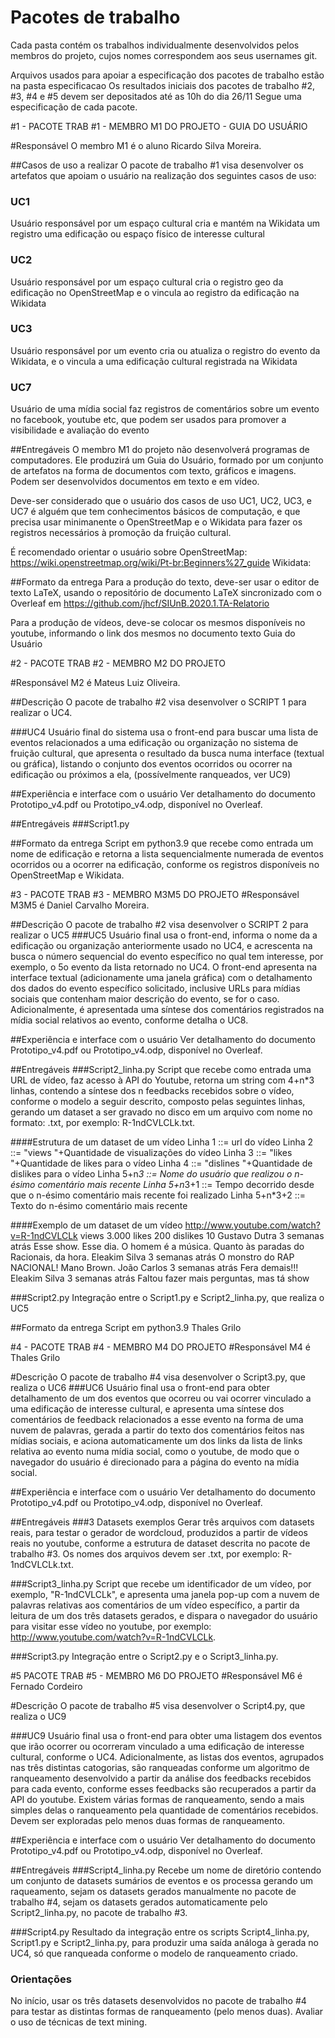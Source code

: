 # Pacotes de trabalho
Cada pasta contém os trabalhos individualmente desenvolvidos pelos membros do projeto, cujos nomes correspondem aos seus usernames git.

Arquivos usados para apoiar a especificação dos pacotes de trabalho estão na pasta especificacao
Os resultados iniciais dos pacotes de trabalho #2, #3, #4 e #5 devem ser depositados até as 10h do dia 26/11
Segue uma especificação de cada pacote.

#1 - PACOTE TRAB #1 - MEMBRO M1 DO PROJETO - GUIA DO USUÁRIO

#Responsável
O membro M1 é o aluno Ricardo Silva Moreira.

##Casos de uso a realizar
O pacote de trabalho #1 visa desenvolver os artefatos que apoiam o usuário na realização dos seguintes casos de uso:
### UC1
Usuário responsável por um espaço cultural cria e mantém na Wikidata um registro uma edificação ou espaço físico de interesse cultural  
### UC2
Usuário responsável por um espaço cultural cria o registro geo da edificação no OpenStreetMap e o vincula ao registro da edificação na Wikidata
### UC3
Usuário responsável por um evento cria ou atualiza o registro do evento da Wikidata, e o vincula a uma edificação cultural registrada na Wikidata
### UC7
Usuário de uma mídia social faz registros de comentários sobre um evento no facebook, youtube etc, que podem ser usados para promover a visibilidade e avaliação do evento

##Entregáveis
O membro M1 do projeto não desenvolverá programas de computadores.
Ele produzirá um Guia do Usuário, formado por um conjunto de artefatos na forma de documentos com texto, gráficos e imagens.
Podem ser desenvolvidos documentos em texto e em vídeo. 

Deve-ser considerado que o usuário dos casos de uso UC1, UC2, UC3, e UC7 é alguém que tem conhecimentos básicos de computação, 
e que precisa usar minimanente o OpenStreetMap e o Wikidata para fazer os registros necessários à promoção da fruição cultural.

É recomendado orientar o usuário sobre
OpenStreetMap: https://wiki.openstreetmap.org/wiki/Pt-br:Beginners%27_guide
Wikidata: 

##Formato da entrega
Para a produção do texto, deve-ser usar o editor de texto LaTeX, usando o repositório de documento LaTeX sincronizado com o Overleaf em 
https://github.com/jhcf/SIUnB.2020.1.TA-Relatorio

Para a produção de vídeos, deve-se colocar os mesmos disponíveis no youtube, informando o link dos mesmos no documento texto Guia do Usuário

#2 - PACOTE TRAB #2 - MEMBRO M2 DO PROJETO

#Responsável
M2 é Mateus Luiz Oliveira.

##Descrição
O pacote de trabalho #2 visa desenvolver o SCRIPT 1 para realizar o UC4.

###UC4 
Usuário final do sistema usa o front-end para buscar uma lista de eventos relacionados a uma edificação ou organização no sistema de fruição cultural, que apresenta o resultado da busca numa interface (textual ou gráfica), listando o conjunto dos eventos ocorridos ou ocorrer na edificação ou próximos a ela, (possívelmente ranqueados, ver UC9)

##Experiência e interface com o usuário
Ver detalhamento do documento Prototipo_v4.pdf ou Prototipo_v4.odp, disponível no Overleaf.

##Entregáveis
###Script1.py

##Formato da entrega
Script em python3.9 que recebe como entrada um nome de edificação e retorna a lista sequencialmente numerada de eventos ocorridos ou a ocorrer na edificação, conforme os registros disponíveis no OpenStreetMap e Wikidata.

#3 - PACOTE TRAB #3 - MEMBRO M3M5 DO PROJETO
#Responsável
M3M5 é Daniel Carvalho Moreira.

##Descrição
O pacote de trabalho #2 visa desenvolver o SCRIPT 2 para realizar o UC5
###UC5 
Usuário final usa o front-end, informa o nome da a edificação ou organização anteriormente usado no UC4, e acrescenta na busca o número sequencial do evento específico no qual tem interesse, por exemplo, o 5o evento da lista retornado no UC4. 
O front-end apresenta na interface textual (adicionamente uma janela gráfica) com o detalhamento dos dados do evento específico solicitado, inclusive URLs para mídias sociais que contenham maior descrição do evento, se for o caso.
Adicionalmente, é apresentada uma síntese dos comentários registrados na mídia social relativos ao evento, conforme detalha o UC8.

##Experiência e interface com o usuário
Ver detalhamento do documento Prototipo_v4.pdf ou Prototipo_v4.odp, disponível no Overleaf.

##Entregáveis
###Script2_linha.py
Script que recebe como entrada uma URL de vídeo, faz acesso à API do Youtube, retorna um string com 4+n*3 linhas, contendo a síntese dos n feedbacks recebidos sobre o vídeo, conforme o modelo a seguir descrito, composto pelas seguintes linhas, gerando um dataset a ser gravado no disco em um arquivo com nome no formato: <identificador-do-video>.txt, por exemplo: R-1ndCVLCLk.txt.

####Estrutura de um dataset de um vídeo
Linha 1 ::= url do vídeo
Linha 2 ::= "views "+Quantidade de visualizações do vídeo
Linha 3 ::= "likes "+Quantidade de likes para o vídeo
Linha 4 ::= "dislines "+Quantidade de dislikes para o vídeo
Linha 5+n*3 ::= Nome do usuário que realizou o n-ésimo comentário mais recente
Linha 5+n*3+1 ::= Tempo decorrido desde que o n-ésimo comentário mais recente foi realizado
Linha 5+n*3+2 ::= Texto do n-ésimo comentário mais recente

####Exemplo de um dataset de um vídeo
http://www.youtube.com/watch?v=R-1ndCVLCLk
views 3.000
likes 200
dislikes 10
Gustavo Dutra
3 semanas atrás
Esse show. Esse dia. O homem é a música. Quanto às paradas do Racionais, da hora.
Eleakim Silva
3 semanas atrás
O monstro do RAP NACIONAL! Mano Brown.
João Carlos
3 semanas atrás
Fera demais!!!
Eleakim Silva
3 semanas atrás
Faltou fazer mais perguntas, mas tá show

###Script2.py
Integração entre o Script1.py e Script2_linha.py, que realiza o UC5 

##Formato da entrega
Script em python3.9
Thales Grilo
 

#4 - PACOTE TRAB #4 - MEMBRO M4 DO PROJETO
#Responsável
M4 é Thales Grilo

#Descrição
O pacote de trabalho #4 visa desenvolver o Script3.py, que realiza o UC6
###UC6 
Usuário final usa o front-end para obter detalhamento de um dos eventos que ocorreu ou vai ocorrer vinculado a uma edificação de interesse cultural, e apresenta uma síntese dos comentários de feedback relacionados a esse evento na forma de uma nuvem de palavras, gerada a partir do texto dos comentários feitos nas mídias sociais, e aciona automaticamente um dos links da lista de links relativa ao evento numa mídia social, como o youtube, de modo que o navegador do usuário é direcionado para a página do evento na mídia social.

##Experiência e interface com o usuário
Ver detalhamento do documento Prototipo_v4.pdf ou Prototipo_v4.odp, disponível no Overleaf.

##Entregáveis
###3 Datasets exemplos
Gerar três arquivos com datasets reais, para testar o gerador de wordcloud, produzidos a partir de vídeos reais no youtube, conforme a estrutura de dataset descrita no pacote de trabalho #3. Os nomes dos arquivos devem ser <identificador-do-video>.txt, por exemplo: R-1ndCVLCLk.txt.

###Script3_linha.py
Script que recebe um identificador de um vídeo, por exemplo, "R-1ndCVLCLk", e apresenta uma janela pop-up com a nuvem de palavras relativas aos comentários de um vídeo específico, a partir da leitura de um dos três datasets gerados, e dispara o navegador do usuário para visitar esse vídeo no youtube, por exemplo: http://www.youtube.com/watch?v=R-1ndCVLCLk.

###Script3.py
Integração entre o Script2.py e o Script3_linha.py.

#5 PACOTE TRAB #5 - MEMBRO M6 DO PROJETO 
#Responsável
M6 é Fernado Cordeiro

#Descrição
O pacote de trabalho #5 visa desenvolver o Script4.py, que realiza o UC9

###UC9
Usuário final usa o front-end para obter uma listagem dos eventos que irão ocorrer ou ocorreram vinculado a uma edificação de interesse cultural, conforme o UC4. Adicionalmente, as listas dos eventos, agrupados nas três distintas catogorias, são ranqueadas conforme um algoritmo de ranqueamento desenvolvido a partir da análise dos feedbacks recebidos para cada evento, conforme esses feedbacks são recuperados a partir da API do youtube. Existem várias formas de ranqueamento, sendo a mais simples delas o ranqueamento pela quantidade de comentários recebidos. Devem ser exploradas pelo menos duas formas de ranqueamento.

##Experiência e interface com o usuário
Ver detalhamento do documento Prototipo_v4.pdf ou Prototipo_v4.odp, disponível no Overleaf.

##Entregáveis
###Script4_linha.py
Recebe um nome de diretório contendo um conjunto de datasets sumários de eventos e os processa gerando um raqueamento, sejam os datasets gerados manualmente no pacote de trabalho #4, sejam os datasets gerados automaticamente pelo Script2_linha.py, no pacote de trabalho #3.

###Script4.py
Resultado da integração entre os scripts Script4_linha.py, Script1.py e Script2_linha.py, para produzir uma saída análoga à gerada no UC4, só que ranqueada conforme o modelo de ranqueamento criado.

### Orientações
No início, usar os três datasets desenvolvidos no pacote de trabalho #4 para testar as distintas formas de ranqueamento (pelo menos duas).
Avaliar o uso de técnicas de text mining.


